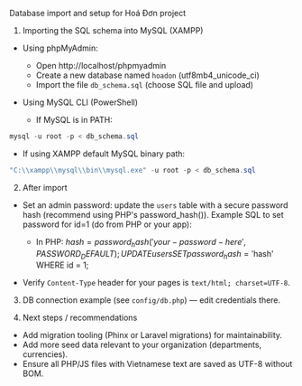 Database import and setup for Hoá Đơn project

1) Importing the SQL schema into MySQL (XAMPP)

- Using phpMyAdmin:
  - Open http://localhost/phpmyadmin
  - Create a new database named `hoadon` (utf8mb4_unicode_ci)
  - Import the file `db_schema.sql` (choose SQL file and upload)

- Using MySQL CLI (PowerShell)
  - If MySQL is in PATH:
```powershell
mysql -u root -p < db_schema.sql
```
  - If using XAMPP default MySQL binary path:
```powershell
"C:\\xampp\\mysql\\bin\\mysql.exe" -u root -p < db_schema.sql
```

2) After import
- Set an admin password: update the `users` table with a secure password hash (recommend using PHP's password_hash()).
  Example SQL to set password for id=1 (do from PHP or your app):
  - In PHP:
    $hash = password_hash('your-password-here', PASSWORD_DEFAULT);
    UPDATE users SET password_hash = '$hash' WHERE id = 1;

- Verify `Content-Type` header for your pages is `text/html; charset=UTF-8`.

3) DB connection example (see `config/db.php`) — edit credentials there.

4) Next steps / recommendations
- Add migration tooling (Phinx or Laravel migrations) for maintainability.
- Add more seed data relevant to your organization (departments, currencies).
- Ensure all PHP/JS files with Vietnamese text are saved as UTF-8 without BOM.
